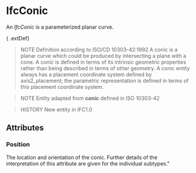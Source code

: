 # IfcConic

An _IfcConic_ is a parameterized planar curve.

{ .extDef}
> NOTE Definition according to ISO/CD 10303-42:1992
> A conic is a planar curve which could be produced by intersecting a plane with a cone. A conic is defined in terms of its intrinsic geometric properties rather than being described in terms of other geometry. A conic entity always has a placement coordinate system defined by axis2_placement; the parametric representation is defined in terms of this placement coordinate system.

> NOTE Entity adapted from **conic** defined in ISO 10303-42

> HISTORY New entity in IFC1.0

## Attributes

### Position
The location and orientation of the conic. Further details of the interpretation of this attribute are given for the individual subtypes."

